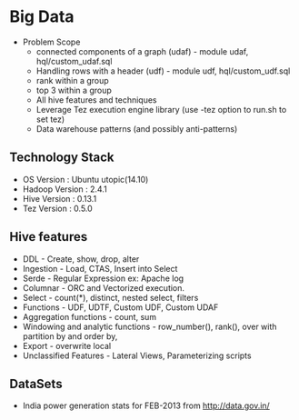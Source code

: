 Big Data
========
* Problem Scope 
    * connected components of a graph (udaf) - module udaf, hql/custom_udaf.sql  
    * Handling rows with a header (udf) - module udf, hql/custom_udf.sql
    * rank within a group
    * top 3 within a group
    * All hive features and techniques
    * Leverage Tez execution engine library (use -tez option to run.sh to set tez)
    * Data warehouse patterns (and possibly anti-patterns)
    
Technology Stack
----------------
* OS Version : Ubuntu utopic(14.10)
* Hadoop Version : 2.4.1
* Hive Version : 0.13.1
* Tez Version : 0.5.0

Hive features
-------------
* DDL - Create, show, drop, alter
* Ingestion - Load, CTAS, Insert into Select 
* Serde - Regular Expression ex: Apache log
* Columnar - ORC and Vectorized execution.
* Select - count(*), distinct, nested select, filters
* Functions - UDF, UDTF, Custom UDF, Custom UDAF
* Aggregation functions - count, sum
* Windowing and analytic functions - row_number(), rank(), over with partition by and order by, 
* Export - overwrite local
* Unclassified Features - Lateral Views, Parameterizing scripts

DataSets
--------
* India power generation stats for FEB-2013 from http://data.gov.in/